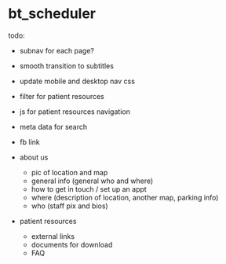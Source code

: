 # bt_scheduler

todo:
- subnav for each page?
- smooth transition to subtitles
- update mobile and desktop nav css
- filter for patient resources
- js for patient resources navigation
- meta data for search
- fb link


- about us
  - pic of location and map
  - general info (general who and where)
  - how to get in touch / set up an appt
  - where (description of location, another map, parking info)
  - who (staff pix and bios)
- patient resources
  - external links
  - documents for download
  - FAQ
